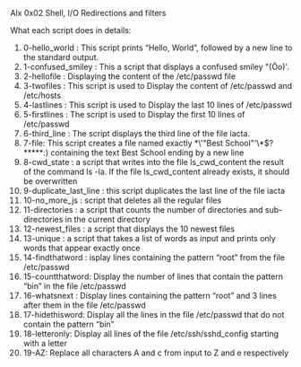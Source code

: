 Alx 0x02 Shell, I/O Redirections and filters

What each script does in details:

1. 0-hello_world : This script prints “Hello, World”, followed by a new line to the standard output. 
2. 1-confused_smiley : This a script that displays a confused smiley "(Ôo)'.
3. 2-hellofile : Displaying the content of the /etc/passwd file
4. 3-twofiles : This script is used to Display the content of /etc/passwd and /etc/hosts
5. 4-lastlines : This script is used to Display the last 10 lines of /etc/passwd
6. 5-firstlines : The script is used to Display the first 10 lines of /etc/passwd
7. 6-third_line : The script  displays the third line of the file iacta.
8. 7-file: This script creates a file named exactly \*\\'"Best School"\'\\*$\?\*\*\*\*\*:) containing the text Best School ending by a new line
9. 8-cwd_state :  a script that writes into the file ls_cwd_content the result of the command ls -la. If the file ls_cwd_content already exists, it should be overwritten
10. 9-duplicate_last_line : this script duplicates the last line of the file iacta
11. 10-no_more_js : script that deletes all the regular files
12. 11-directories :  a script that counts the number of directories and sub-directories in the current directory
13. 12-newest_files : a script that displays the 10 newest files
14. 13-unique : a script that takes a list of words as input and prints only words that appear exactly once
15. 14-findthatword : isplay lines containing the pattern “root” from the file /etc/passwd
16. 15-countthatword: Display the number of lines that contain the pattern “bin” in the file /etc/passwd
17. 16-whatsnext : Display lines containing the pattern “root” and 3 lines after them in the file /etc/passwd
18. 17-hidethisword: Display all the lines in the file /etc/passwd that do not contain the pattern “bin”
19. 18-letteronly: Display all lines of the file /etc/ssh/sshd_config starting with a letter
20. 19-AZ: Replace all characters A and c from input to Z and e respectively 
